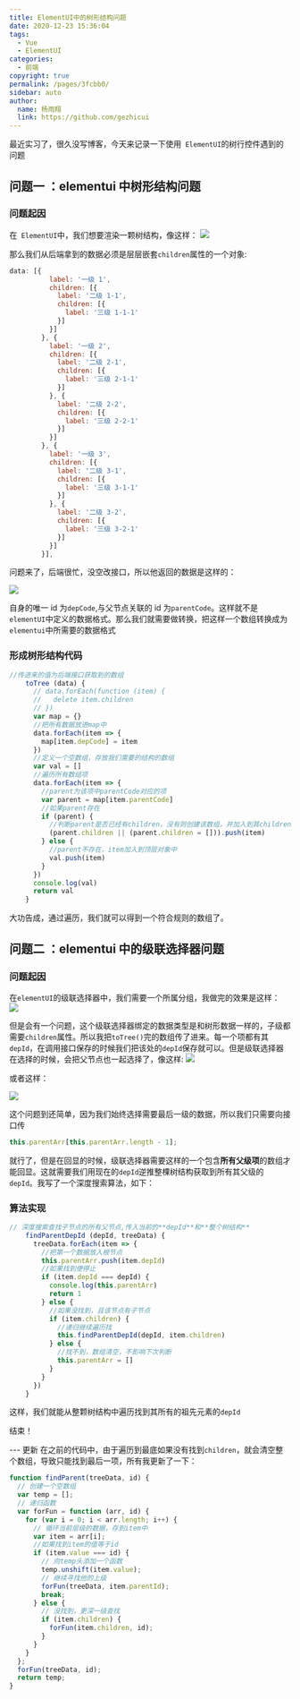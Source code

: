 ```yaml
---
title: ElementUI中的树形结构问题
date: 2020-12-23 15:36:04
tags:
  - Vue
  - ElementUI
categories:
  - 前端
copyright: true
permalink: /pages/3fcbb0/
sidebar: auto
author:
  name: 杨雨翔
  link: https://github.com/gezhicui
---
```


最近实习了，很久没写博客，今天来记录一下使用` ElementUI`的树行控件遇到的问题

## 问题一 ：elementui 中树形结构问题

### 问题起因

在` ElementUI`中，我们想要渲染一颗树结构，像这样：
![](https://yangblogimg.oss-cn-hangzhou.aliyuncs.com/blogImg/树形控件.png)

那么我们从后端拿到的数据必须是层层嵌套`children`属性的一个对象:

```js
data: [{
          label: '一级 1',
          children: [{
            label: '二级 1-1',
            children: [{
              label: '三级 1-1-1'
            }]
          }]
        }, {
          label: '一级 2',
          children: [{
            label: '二级 2-1',
            children: [{
              label: '三级 2-1-1'
            }]
          }, {
            label: '二级 2-2',
            children: [{
              label: '三级 2-2-1'
            }]
          }]
        }, {
          label: '一级 3',
          children: [{
            label: '二级 3-1',
            children: [{
              label: '三级 3-1-1'
            }]
          }, {
            label: '二级 3-2',
            children: [{
              label: '三级 3-2-1'
            }]
          }]
        }],
```

问题来了，后端很忙，没空改接口，所以他返回的数据是这样的：

![](https://yangblogimg.oss-cn-hangzhou.aliyuncs.com/blogImg/接口传值.png)

自身的唯一 id 为`depCode`,与父节点关联的 id 为`parentCode`。这样就不是`elementUI`中定义的数据格式。那么我们就需要做转换，把这样一个数组转换成为`elementui`中所需要的数据格式

### 形成树形结构代码

```js
//传进来的值为后端接口获取到的数组
    toTree (data) {
      // data.forEach(function (item) {
      //   delete item.children
      // })
      var map = {}
      //把所有数据放进map中
      data.forEach(item => {
        map[item.depCode] = item
      })
      //定义一个空数组，存放我们需要的结构的数组
      var val = []
      //遍历所有数组项
      data.forEach(item => {
        //parent为该项中parentCode对应的项
        var parent = map[item.parentCode]
        //如果parent存在
        if (parent) {
          //判断parent是否已经有children，没有则创建该数组，并加入到其children中
          (parent.children || (parent.children = [])).push(item)
        } else {
          //parent不存在，item加入到顶层对象中
          val.push(item)
        }
      })
      console.log(val)
      return val
    }
```

大功告成，通过遍历，我们就可以得到一个符合规则的数组了。

## 问题二 ：elementui 中的级联选择器问题

### 问题起因

在`elementUI`的级联选择器中，我们需要一个所属分组，我做完的效果是这样：
![](https://yangblogimg.oss-cn-hangzhou.aliyuncs.com/blogImg/级联选择器完成样式.png)

但是会有一个问题，这个级联选择器绑定的数据类型是和树形数据一样的，子级都需要`children`属性。所以我把`toTree()`完的数组传了进来。每一个项都有其`depId`，在调用接口保存的时候我们把该处的`depId`保存就可以。但是级联选择器在选择的时候，会把父节点也一起选择了，像这样:
![](https://yangblogimg.oss-cn-hangzhou.aliyuncs.com/blogImg/二级级联选择器.png)

或者这样：

![](https://yangblogimg.oss-cn-hangzhou.aliyuncs.com/blogImg/级联选择器三级.png)

这个问题到还简单，因为我们始终选择需要最后一级的数据，所以我们只需要向接口传

```js
this.parentArr[this.parentArr.length - 1];
```

就行了，但是在回显的时候，级联选择器需要这样的一个包含**所有父级项**的数组才能回显。这就需要我们用现在的`depId`逆推整棵树结构获取到所有其父级的`depId`。我写了一个深度搜索算法，如下：

### 算法实现

```js
// 深度搜索查找子节点的所有父节点,传入当前的**depId**和**整个树结构**
    findParentDepId (depId, treeData) {
      treeData.forEach(item => {
        //把第一个数据放入根节点
        this.parentArr.push(item.depId)
        //如果找到便停止
        if (item.depId === depId) {
          console.log(this.parentArr)
          return 1
        } else {
          //如果没找到，且该节点有子节点
          if (item.children) {
            //递归继续遍历找
            this.findParentDepId(depId, item.children)
          } else {
            //找不到，数组清空，不影响下次判断
            this.parentArr = []
          }
        }
      })
    }
```

这样，我们就能从整颗树结构中遍历找到其所有的祖先元素的`depId`

结束！

--- 更新
在之前的代码中，由于遍历到最底如果没有找到`children`，就会清空整个数组，导致只能找到最后一项，所有我更新了一下：

```js
function findParent(treeData, id) {
  // 创建一个空数组
  var temp = [];
  // 递归函数
  var forFun = function (arr, id) {
    for (var i = 0; i < arr.length; i++) {
      // 循环当前层级的数据，存到item中
      var item = arr[i];
      //如果找到item的值等于id
      if (item.value === id) {
        // 向temp头添加一个函数
        temp.unshift(item.value);
        // 继续寻找他的上级
        forFun(treeData, item.parentId);
        break;
      } else {
        // 没找到，更深一级查找
        if (item.children) {
          forFun(item.children, id);
        }
      }
    }
  };
  forFun(treeData, id);
  return temp;
}
```
